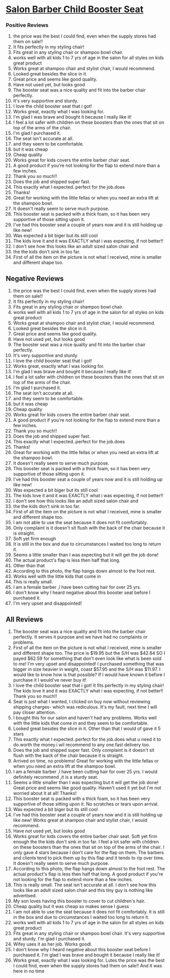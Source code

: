 # [Salon Barber Child Booster Seat](https://products.checkmycream.com/products/Salon-Barber-Child-Booster-Seat.html)

### Positive Reviews

<ol>
      <li>the price was the best I could find, even when the supply stores had them on sale!!  </li>
      <li>It fits perfectly in my styling chair!</li>
      <li>Fits great in any styling chair or shampoo bowl chair.</li>
      <li>works well with all kids 1 to 7 yrs of age in the salon for all styles on kids great product</li>
      <li>Works great at shampoo chair and stylist chair, I would recommend.</li>
      <li>Looked great besides the slice in it.</li>
      <li>Great price and seems like good quality.</li>
      <li>Have not used yet, but looks good</li>
      <li>The booster seat was a nice quality and fit into the barber chair perfectly.  </li>
      <li>It&#x27;s very supportive and sturdy.  </li>
      <li>I love the child booster seat that i got!</li>
      <li>Works great, exactly what I was looking for.</li>
      <li>I&#x27;m glad I was brave and bought it because I really like it!</li>
      <li>I feel a lot safer with children on these boosters than the ones that sit on top of the arms of the chair.</li>
      <li>I&#x27;m glad I purchased it.</li>
      <li>The seat isn&#x27;t accurate at all.  </li>
      <li>and they seem to be comfortable.</li>
      <li>but it was cheap</li>
      <li>Cheap quality</li>
      <li>Works great for kids covers the entire barber chair seat.</li>
      <li>A good product if you&#x27;re not looking for the flap to extend more than a few inches.</li>
      <li>Thank you so much!!</li>
      <li>Does the job and shipped super fast.</li>
      <li>This exactly what I expected..perfect for the job.does</li>
      <li>Thanks!</li>
      <li>Great for working with the little fellas or when you need an extra lift at the shampoo bowl.</li>
      <li>It doesn&#x27;t really seem to serve much purpose.</li>
      <li>This booster seat is packed with a thick foam, so it has been very supportive of those sitting upon it.  </li>
      <li>I&#x27;ve had this booster seat a couple of years now and it is still holding up like new!  </li>
      <li>Was expected a bit biger but its still cool</li>
      <li>The kids love it and it was EXACTLY what i was expecting, if not better!!</li>
      <li>I don&#x27;t see how this looks like an adult sized salon chair and</li>
      <li>the the kids don&#x27;t sink in too far.</li>
      <li>First of all the item on the picture is not what I received, mine is smaller and different shape too.</li>
</ol>


<h2>Negative Reviews</h2>
<ol>
<li> the price was the best I could find, even when the supply stores had them on sale!!  </li>
<li> It fits perfectly in my styling chair!</li>
<li> Fits great in any styling chair or shampoo bowl chair.</li>
<li> works well with all kids 1 to 7 yrs of age in the salon for all styles on kids great product</li>
<li> Works great at shampoo chair and stylist chair, I would recommend.</li>
<li> Looked great besides the slice in it.</li>
<li> Great price and seems like good quality.</li>
<li> Have not used yet, but looks good</li>
<li> The booster seat was a nice quality and fit into the barber chair perfectly.  </li>
<li> It&#x27;s very supportive and sturdy.  </li>
<li> I love the child booster seat that i got!</li>
<li> Works great, exactly what I was looking for.</li>
<li> I&#x27;m glad I was brave and bought it because I really like it!</li>
<li> I feel a lot safer with children on these boosters than the ones that sit on top of the arms of the chair.</li>
<li> I&#x27;m glad I purchased it.</li>
<li> The seat isn&#x27;t accurate at all.  </li>
<li> and they seem to be comfortable.</li>
<li> but it was cheap</li>
<li> Cheap quality</li>
<li> Works great for kids covers the entire barber chair seat.</li>
<li> A good product if you&#x27;re not looking for the flap to extend more than a few inches.</li>
<li> Thank you so much!!</li>
<li> Does the job and shipped super fast.</li>
<li> This exactly what I expected..perfect for the job.does</li>
<li> Thanks!</li>
<li> Great for working with the little fellas or when you need an extra lift at the shampoo bowl.</li>
<li> It doesn&#x27;t really seem to serve much purpose.</li>
<li> This booster seat is packed with a thick foam, so it has been very supportive of those sitting upon it.  </li>
<li> I&#x27;ve had this booster seat a couple of years now and it is still holding up like new!  </li>
<li> Was expected a bit biger but its still cool</li>
<li> The kids love it and it was EXACTLY what i was expecting, if not better!!</li>
<li> I don&#x27;t see how this looks like an adult sized salon chair and</li>
<li> the the kids don&#x27;t sink in too far.</li>
<li> First of all the item on the picture is not what I received, mine is smaller and different shape too.</li>
<li> I am not able to use the seat because it does not fit comfortably.</li>
<li> Only complaint is it doesn&#x27;t sit flush with the back of the chair because it is straight.</li>
<li> Soft yet firm enough</li>
<li> It is still in the box and due to circumstances I waited too long to return it.</li>
<li> Seems a little smaller than I was expecting but it will get the job done!</li>
<li> The actual product&#x27;s flap is less then half that long.</li>
<li> Other than that</li>
<li> According to this photo, the flap hangs down almost to the foot rest.  </li>
<li> Works well with the little kids that come in</li>
<li> This is really small.  </li>
<li> I am a  female barber ,I have been cutting hair for over 25 yrs.</li>
<li> I don&#x27;t know why I heard negative about this booster seat before I purchased it.</li>
<li> I&#x27;m very upset and disappointed!</li>
</ol>

<h2>All Reviews</h2>

<ol>
    <li> The booster seat was a nice quality and fit into the barber chair perfectly.  It serves it purpose and we have had no complaints or problems.</li>
    <li> First of all the item on the picture is not what I received, mine is smaller and different shape too. The price is $19.95 but the S/H was  $42.64 SO I payed  $62.59 for something that don&#x27;t even look like what is been sold to me! I&#x27;m very upset and disappointed! I purchased something that was bigger in size heavier in weight, coast $57.95 and the S/H was $11.97. I would like to know how is that possible? If I would have known it before I purchase it I would&#x27;ve never buy it!</li>
    <li> I love the child booster seat that i got! It fits perfectly in my styling chair! The kids love it and it was EXACTLY what i was expecting, if not better!! Thank you so much!!</li>
    <li> Seat is just what I wanted, I clicked on buy now without reviewing shipping charges- which was rediculous.  It&#x27;s my fault, next time I will pay closer attention.</li>
    <li> I bought this for our salon and haven&#x27;t had any problems.  Works well with the little kids that come in and they seem to be comfortable.</li>
    <li> Looked great besides the slice in it. Other than that I would of gave it 5 stars</li>
    <li> This exactly what I expected..perfect for the job.does what u need it to do.worth the money.i wil recommend to any one.fast delivery too.</li>
    <li> Does the job and shipped super fast. Only complaint is it doesn&#x27;t sit flush with the back of the chair because it is straight.</li>
    <li> Arrived on time, no problems! Great for working with the little fellas or when you need an extra lift at the shampoo bowl.</li>
    <li> I am a  female barber ,I have been cutting hair for over 25 yrs. I would definitely recommend ,it is a sturdy seat.</li>
    <li> Seems a little smaller than I was expecting but it will get the job done! Great price and seems like good quality. Haven&#x27;t used it yet but I&#x27;m not worried about it at all! Thanks!</li>
    <li> This booster seat is packed with a thick foam, so it has been very supportive of those sitting upon it.  No scratches or tears upon arrival.</li>
    <li> Was expected a bit biger but its still cool</li>
    <li> I&#x27;ve had this booster seat a couple of years now and it is still holding up like new!  Works great at shampoo chair and stylist chair, I would recommend.</li>
    <li> Have not used yet, but looks good</li>
    <li> Works great for kids covers the entire barber chair seat. Soft yet firm enough the the kids don&#x27;t sink in too far. I feel a lot safer with children on these boosters than the ones that sit on top of the arms of the chair. I only gave 4 stars because I don&#x27;t care for the flap on them. The barbers and clients tend to pick them up by this flap and it tends to rip over time. It doesn&#x27;t really seem to serve much purpose.</li>
    <li> According to this photo, the flap hangs down almost to the foot rest.  The actual product&#x27;s flap is less then half that long. A good product if you&#x27;re not looking for the flap to extend more than a few inches.</li>
    <li> This is really small.  The seat isn&#x27;t accurate at all.  I don&#x27;t see how this looks like an adult sized salon chair and this tiny guy is nothing like advertised.</li>
    <li> My son loves having this booster to cover to cut children&#x27;s hair.</li>
    <li> Cheap quality but it was cheap so makes sense I guess</li>
    <li> I am not able to use the seat because it does not fit comfortably. It is still in the box and due to circumstances I waited too long to return it.</li>
    <li> works well with all kids 1 to 7 yrs of age in the salon for all styles on kids great product</li>
    <li> Fits great in any styling chair or shampoo bowl chair. It&#x27;s very supportive and sturdy.  I&#x27;m glad I purchased it.</li>
    <li> Wifey uses it as her job. Works goodl.</li>
    <li> I don&#x27;t know why I heard negative about this booster seat before I purchased it. I&#x27;m glad I was brave and bought it because I really like it!</li>
    <li> Works great, exactly what I was looking for. Lutes the price was the best I could find, even when the supply stores had them on sale!!  And it was here in no time</li>
</ol>




